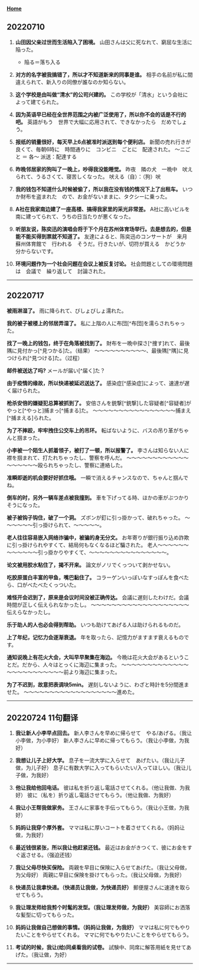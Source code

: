 **[Home](Menu.md)**
## 20220710
1. **山田因父亲过世而生活陷入了困境。**
山田さんは父に死なれて、窮屈な生活に陥った。
      * 陥る＝落ち入る

2. **对方的名字被我搞错了，所以才不知道新来的同事是谁。**
相手の名前が私に間違えられて、新入りの同僚が誰なのか知らない。

3. **这个学校是由叫做“清水”的公司兴建的。**
この学校が「清水」という会社によって建てられた。

4. **因为英语早已经在全世界范围之内被广泛使用了，所以你不会的话是不行的吧。**
英語がもう　世界で大幅に応用されて、できなかったら　だめでしょう。

5. **报纸的销量很好，每天早上6点被准时派送到每个便利店。**
新聞の売れ行きが良くて、毎朝6時に　時間通りに　コンビニ　ごとに　配達された。
～ニごと ＝ 各～
派送：配達する

6. **昨晚邻居家的狗叫了一晚上，吵得我没能睡觉。**
昨夜　隣の犬　一晩中　吠えられて、うるさくて、寝苦しくなった。
吠える（自）：（狗）吠

7. **我的钱包不知道什么时候被偷了，所以我在没有钱的情况下上了出租车。**
いつか財布を盗まれた　ので、お金がないままに、タクシーに乗った。

8. **A社在我家南边建了一座高楼、搞得我家里的采光非常差。**
A社に高いビルを南に建ってられて、うちの日当たりが悪くなった。

9. **听朋友说，陈奕迅的演唱会将于下个月在苏州体育场举行。去是想去的，但是能不能买得到票就不知道了。**
友達によると、陈奕迅のコンサートが　来月　蘇州体育館で　行われる　そうだ。行きたいが、切符が買える　かどうか　分からないです。

10. **环境问题作为一个社会问题在会议上被反复讨论。**
社会問題としての環境問題は　会議で　繰り返して　討論された。

---
## 20220717

**被雨淋湿了。**
雨に降られて、びしょびしょ濡れた。


**我的被子被楼上的邻居弄湿了。**
私に上階の人に布団[^布団]を濡らされちゃった。


**找了一晚上的钱包，终于在角落被找到了。**
財布を一晩中探さ[^捜す]れて、最後隅に見付かっ[^見つかる]た。（结果）
～～～～～～～～～～、最後隅[^隅]に見つけられ[^見つける]た。（过程）


**邮件被送达了吗?**
メールが届い[^届く]た？


**由于疫情的缘故，所以快递被延迟送达了。**
感染症[^感染症]によって、速達が遅く届けられた。


**枪杀安倍的嫌疑犯总算被抓到了。**
安倍さんを銃撃[^銃撃]した容疑者[^容疑者]がやっと[^やっと]捕まっ[^捕まる]た。
～～～～～～～～～～～～～～～～捕まえ[^捕まえる]られた。


**为了不摔跤，牢牢拽住公交车上的吊环。**
転ばないように、バスの吊り革がちゃんと掴まった。


**小李被一个陌生人抓着领子，被打了一顿，所以报警了。**
李さんは知らない人に襟を掴まれて、打たれちゃったし、警察を呼んだ。
～～～～～～～～～～～～～～～～～～殴られちゃったし、警察に連絡した。


**准瞬即逝的机会要好好抓住哦。**
一瞬で消えるチャンスなので、ちゃんと掴んでね。


**倒车的时，另外一辆车差点被我撞到。**
車を下げってる時、ほかの車がぶつかりそうになった。


**被子被钩子钩住，破了一个洞。**
ズボンが釘に引っ掛かって、破れちゃった。
～～～～～～引っ掛けられて、～～～～～。


**老人往往容易嵌入网络诈骗中，被骗的身无分文。**
お年寄りが銀行振り込め詐欺に引っ掛けられやすくて、結局何もなくなるほど騙された。
老人～～～～～～～～～～～～引っ掛かりやすくて、～～～～～～～～～～～～～～～。


**论文被用胶水粘住了，揭不开来。**
論文がノリでくっついて剥かせない。


**吃胶原蛋白丰富的甲鱼，嘴巴黏住了。**
コラーゲンいっぼいなすっぽんを食べたら、口がべたべたくっついた。



**难怪开会迟到了，原来是会议时间没被正确传达。**
会議に遅刻したわけだ。会議時間が正しく伝えられなかったし。
～～～～～～～～～～～～～～～～～～～伝えらなかったし。


**乐于助人的人也必会得到帮助。**
いつも助けてあげる人は助けられるものだ。


**上了年纪，记忆力会逐渐衰退。**
年を取ったら、記憶力がますます衰えるものです。


**通知说晚上有花火大会，大叫早早聚集在海边。**
今晩は花火大会があるということだ。だから、人々はとっくに海辺に集まった。
～～～～～～～～～～～～～～～～～～～～～～～～前より海辺に集まった。


**为了不迟到，故意把表调块5min。**
遅刻しないように、わざと時計を5分間進ませた。
～～～～～～～～～～～～～～～～～～進めた。


---
## 20220724 11句翻译
1. **我让新人小李早点回去。**
新人李さんを早めに帰らせて　やる/あげる。（我让小李做，为小李好）
新人李さんに早めに帰ってもらう。（我让小李做，为我好）

2. **我想让儿子上好大学。**
息子を一流大学に入らせて　あげたい。（我让儿子做，为儿子好）
息子に有数大学に入ってもらいたい/入ってほしい。（我让儿子做，为我好）

3. **他让我给他回电话。**
彼は私を折り返し電話させてくれる。（他让我做、为我好）
彼に（私を）折り返し電話させてもらう。（他让我做、为我好）

4. **我让小王帮我做家务。**
王さんに家事を手伝ってもらう。（我让小王做，为我好）

5. **妈妈让我穿个厚外套。**
ママは私に厚いコートを着させてくれる。（妈妈让做，为我好）

6. **最近钱很紧张，所以我让他赶紧还钱。**
最近はお金がきつくて、彼にお金をすぐ返させる。（强迫还钱）

7. **我让父母尽快买保险。**
両親を早目に保険に入らせてあげた。（我让父母做，为父母好）
両親に早目に保険を掛けてもらった。（我让父母做，为我好）

8. **快递员让我拿快递。（快递员让我做，为快递员好）**
郵便屋さんに速達を取らせてもらう。

9. **我让理发师给我剪个时髦的发型。（我让理发师做，为我好）**
美容師にお洒落な髪型に切ってもらった。

10. **妈妈让我做自己想做的事情。（妈妈让我做，为我好）**
ママは私に何でもやりたいことをやらせてくれる。
ママに何でもやりたいことをやらせてもらう。

11. **考试的时候，我让(给)同桌看我的试卷。**
試験中、同席に解答用紙を見せてあげた。（我让做，为好）
---
